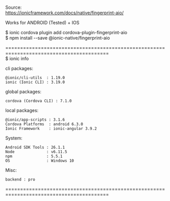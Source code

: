 Source: <br />
https://ionicframework.com/docs/native/fingerprint-aio/

Works for ANDROID (Tested) + IOS 

$ ionic cordova plugin add cordova-plugin-fingerprint-aio <br />
$ npm install --save @ionic-native/fingerprint-aio

========================================================================================= <br />
$ ionic info

cli packages:

    @ionic/cli-utils  : 1.19.0
    ionic (Ionic CLI) : 3.19.0

global packages:

    cordova (Cordova CLI) : 7.1.0

local packages:

    @ionic/app-scripts : 3.1.6
    Cordova Platforms  : android 6.3.0
    Ionic Framework    : ionic-angular 3.9.2

System:

    Android SDK Tools : 26.1.1
    Node              : v6.11.5
    npm               : 5.5.1
    OS                : Windows 10

Misc:

    backend : pro



=========================================================================================